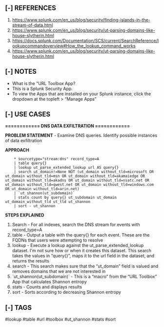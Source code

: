 <!---------------------------------------------------------------------------------
Copyright: (c) BLS OPS LLC.
This program is free software: you can redistribute it and/or modify
it under the terms of the GNU General Public License as published by
the Free Software Foundation, version 3.
This program is distributed in the hope that it will be useful,
but WITHOUT ANY WARRANTY; without even the implied warranty of
MERCHANTABILITY or FITNESS FOR A PARTICULAR PURPOSE. See the
GNU General Public License for more details.
You should have received a copy of the GNU General Public License
along with this program. If not, see <https://www.gnu.org/licenses/>.
--------------------------------------------------------------------------------->
## [-] REFERENCES

1. https://www.splunk.com/en_us/blog/security/finding-islands-in-the-stream-of-data.html
2. https://www.splunk.com/en_us/blog/security/ut-parsing-domains-like-house-slytherin.html
3. https://docs.splunk.com/Documentation/SCS/current/SearchReference/lookupcommandoverview#How_the_lookup_command_works
4. https://www.splunk.com/en_us/blog/security/ut-parsing-domains-like-house-slytherin.html


## [-] NOTES

- What is the "URL Toolbox App?
- This is a Splunk Security App.
- To view the Apps that are installed on your Splunk instance, click the dropdown at the topleft > “Manage Apps”


## [-] USE CASES

__============ DNS DATA EXFILTRATION ============__

__PROBLEM STATEMENT__ - Examine DNS queries. Identify possible instances of data exfiltration 

__APPROACH__ 

        * sourcetype="stream:dns" record_type=A
        | table query{}
        | lookup ut_parse_extended_lookup url AS query{}
        | search ut_domain!=None NOT (ut_domain without_tld=microsoft OR ut_domain without_tld=msn OR ut_domain without_tld=akamaiedge OR ut_domain without_tld=akadns OR ut_domain without_tld=nsatc.net OR ut_domain without_tld=qwest.net OR ut_domain without_tld=windows.com OR ut_domain without_tld=arin.net)
        | `ut_shannon(ut_subdomain)`
        | stats count by query{} ut_subdomain ut_domain ut_domain_without_tld ut_tld ut_shannon
        | sort - ut_shannon

__STEPS EXPLAINED__ 

1. Search - For all indexes, search the DNS stream for events with record_type=A
2. table - Output a table with the query{} for each event. These are the FQDNs that users were attempting to resolve
3. lookup - Execute a lookup against the ut_parse_extended_lookup dataset. I'm not sure how or when it creates this dataset. This search takes the values in “query{}”, maps it to the url field in the dataset, and returns the results
4. search - This search makes sure that the “ut_domain” field is valued and removes domains that we are not interested in
5. \`ut_shannon(ut_subdomain)\` - This is a “macro” from the “URL Toolbox” App that calculates Shannon entropy
6. stats - Counts and displays results
7. sort - Sorts according to decreasing Shannon entropy


## [-] TAGS

\#lookup #table #url #toolbox #ut_shannon #stats #sort
